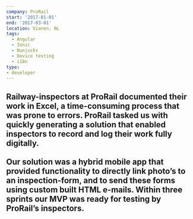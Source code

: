 ```yaml
---
company: ProRail
start: '2017-01-01'
end: '2017-03-01'
location: Vianen, NL
tags:
  - Angular
  - Ionic
  - Nunjucks
  - Device testing
  - i18n
type:
- developer
---
```

Railway-inspectors at ProRail documented their work in Excel, a time-consuming process that was prone to errors. ProRail tasked us with quickly generating a solution that enabled inspectors to record and log their work fully digitally.<br><br>Our solution was a hybrid mobile app that provided functionality to directly link photo’s to an inspection-form, and to send these forms using custom built HTML e-mails. Within three sprints our MVP was ready for testing by ProRail’s inspectors.
---
